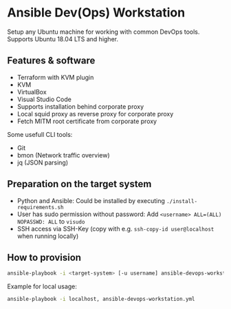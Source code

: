 # Ansible Dev(Ops) Workstation

Setup any Ubuntu machine for working with common DevOps tools. Supports Ubuntu 18.04 LTS and higher.

## Features & software

- Terraform with KVM plugin
- KVM
- VirtualBox
- Visual Studio Code
- Supports installation behind corporate proxy
- Local squid proxy as reverse proxy for corporate proxy
- Fetch MITM root certificate from corporate proxy

Some usefull CLI tools:

- Git
- bmon (Network traffic overview)
- jq (JSON parsing)

## Preparation on the target system

- Python and Ansible: Could be installed by executing `./install-requirements.sh`
- User has sudo permission without password: Add `<username> ALL=(ALL) NOPASSWD: ALL` to `visudo`
- SSH access via SSH-Key (copy with e.g. `ssh-copy-id user@localhost` when running locally)

## How to provision

```bash
ansible-playbook -i <target-system> [-u username] ansible-devops-workstation.yml -v
```

Example for local usage:

```bash
ansible-playbook -i localhost, ansible-devops-workstation.yml
```
